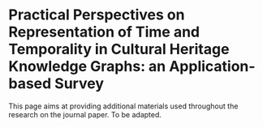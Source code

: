 # Practical Perspectives on Representation of Time and Temporality in Cultural Heritage Knowledge Graphs: an Application-based Survey
This page aims at providing additional materials used throughout the research on the journal paper. To be adapted. 

